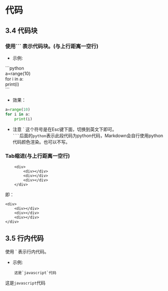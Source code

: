 # 代码
## 3.4 代码块
### 使用\``` 表示代码块。(与上行距离一空行)
- 示例:

\```python           
a=range(10)       
for i in a:       
  print(i)        
\``` 

- 效果： 

```python
a=range(10)       
for i in a:       
    print(i)
```

- 注意
 \`  这个符号是在Esc键下面，切换到英文下即可。         
  ` ``` `后面的`python`表示此段代码为python代码，Markdown会自行使用python代码颜色渲染。也可以不写。

### Tab缩进(与上行距离一空行)
```
    <div>   
        <div></div>
        <div></div>
        <div></div>
    </div>
```
即：

    <div>   
        <div></div>
        <div></div>
        <div></div>
    </div>

## 3.5 行内代码
使用 \` 表示行内代码。
- 示例:

```
    这是`javascript`代码
```

这是`javascript`代码
